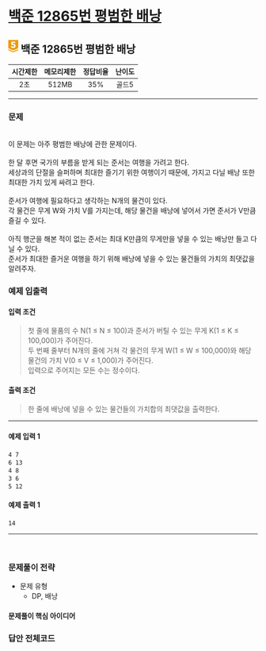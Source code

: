 
# [백준 12865번 평범한 배낭](https://www.acmicpc.net/problem/12865)

## <img src="https://raw.githubusercontent.com/gudals-kim/Studyroom/0c61bf1ad9b6434ff624dbab4012654df8c92b01/codingtest/img/rank/gold_5.svg" width="20">  백준 12865번 평범한 배낭  


| 시간제한 | 메모리제한 | 정답비율 | 난이도  | 
|:----:|:-----:|:----:|:----:|
|  2초  | 512MB |  35%  | 골드5  |

---

### 문제

<br> 이 문제는 아주 평범한 배낭에 관한 문제이다. 
<br> 
<br> 한 달 후면 국가의 부름을 받게 되는 준서는 여행을 가려고 한다.
<br> 세상과의 단절을 슬퍼하며 최대한 즐기기 위한 여행이기 때문에, 가지고 다닐 배낭 또한 최대한 가치 있게 싸려고 한다.
<br> 
<br> 준서가 여행에 필요하다고 생각하는 N개의 물건이 있다.
<br> 각 물건은 무게 W와 가치 V를 가지는데, 해당 물건을 배낭에 넣어서 가면 준서가 V만큼 즐길 수 있다.
<br> 
<br> 아직 행군을 해본 적이 없는 준서는 최대 K만큼의 무게만을 넣을 수 있는 배낭만 들고 다닐 수 있다.
<br> 준서가 최대한 즐거운 여행을 하기 위해 배낭에 넣을 수 있는 물건들의 가치의 최댓값을 알려주자.




### 예제 입출력

#### 입력 조건
> 첫 줄에 물품의 수 N(1 ≤ N ≤ 100)과 준서가 버틸 수 있는 무게 K(1 ≤ K ≤ 100,000)가 주어진다.<br> 
> 두 번째 줄부터 N개의 줄에 거쳐 각 물건의 무게 W(1 ≤ W ≤ 100,000)와 해당 물건의 가치 V(0 ≤ V ≤ 1,000)가 주어진다.<br>
> 입력으로 주어지는 모든 수는 정수이다.<br>
#### 출력 조건
> 한 줄에 배낭에 넣을 수 있는 물건들의 가치합의 최댓값을 출력한다. <br>
---
#### 예제 입력 1
```
4 7
6 13
4 8
3 6
5 12
```
#### 예제 출력 1
```
14
```

---


<br>

### 문제풀이 전략
- 문제 유형
  - DP, 배낭

#### 문제풀이 핵심 아이디어




### 답안 전체코드

```py

```
